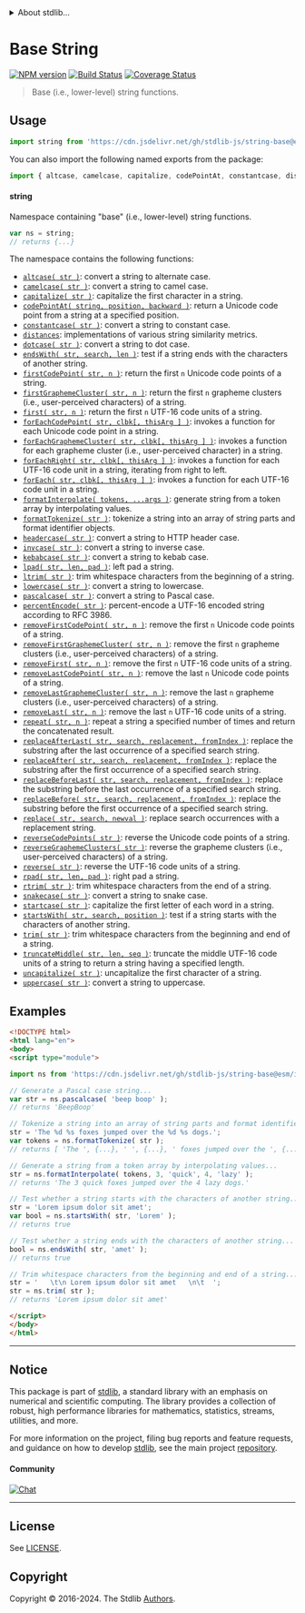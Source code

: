 <!--

@license Apache-2.0

Copyright (c) 2022 The Stdlib Authors.

Licensed under the Apache License, Version 2.0 (the "License");
you may not use this file except in compliance with the License.
You may obtain a copy of the License at

   http://www.apache.org/licenses/LICENSE-2.0

Unless required by applicable law or agreed to in writing, software
distributed under the License is distributed on an "AS IS" BASIS,
WITHOUT WARRANTIES OR CONDITIONS OF ANY KIND, either express or implied.
See the License for the specific language governing permissions and
limitations under the License.

-->


<details>
  <summary>
    About stdlib...
  </summary>
  <p>We believe in a future in which the web is a preferred environment for numerical computation. To help realize this future, we've built stdlib. stdlib is a standard library, with an emphasis on numerical and scientific computation, written in JavaScript (and C) for execution in browsers and in Node.js.</p>
  <p>The library is fully decomposable, being architected in such a way that you can swap out and mix and match APIs and functionality to cater to your exact preferences and use cases.</p>
  <p>When you use stdlib, you can be absolutely certain that you are using the most thorough, rigorous, well-written, studied, documented, tested, measured, and high-quality code out there.</p>
  <p>To join us in bringing numerical computing to the web, get started by checking us out on <a href="https://github.com/stdlib-js/stdlib">GitHub</a>, and please consider <a href="https://opencollective.com/stdlib">financially supporting stdlib</a>. We greatly appreciate your continued support!</p>
</details>

# Base String

[![NPM version][npm-image]][npm-url] [![Build Status][test-image]][test-url] [![Coverage Status][coverage-image]][coverage-url] <!-- [![dependencies][dependencies-image]][dependencies-url] -->

> Base (i.e., lower-level) string functions.



<section class="usage">

## Usage

```javascript
import string from 'https://cdn.jsdelivr.net/gh/stdlib-js/string-base@esm/index.mjs';
```

You can also import the following named exports from the package:

```javascript
import { altcase, camelcase, capitalize, codePointAt, constantcase, distances, dotcase, endsWith, first, firstCodePoint, firstGraphemeCluster, forEach, forEachCodePoint, forEachCodePointRight, forEachGraphemeCluster, forEachRight, formatInterpolate, formatTokenize, headercase, invcase, kebabcase, last, lastCodePoint, lastGraphemeCluster, lowercase, lpad, ltrim, pascalcase, percentEncode, removeFirst, removeFirstCodePoint, removeFirstGraphemeCluster, removeLast, removeLastCodePoint, removeLastGraphemeCluster, repeat, replace, replaceAfter, replaceAfterLast, replaceBefore, replaceBeforeLast, reverse, reverseCodePoints, reverseGraphemeClusters, rpad, rtrim, snakecase, startcase, startsWith, stickycase, trim, truncateMiddle, uncapitalize, uppercase } from 'https://cdn.jsdelivr.net/gh/stdlib-js/string-base@esm/index.mjs';
```

#### string

Namespace containing "base" (i.e., lower-level) string functions.

```javascript
var ns = string;
// returns {...}
```

The namespace contains the following functions:

<!-- <toc pattern="*"> -->

<div class="namespace-toc">

-   <span class="signature">[`altcase( str )`][@stdlib/string/base/altcase]</span><span class="delimiter">: </span><span class="description">convert a string to alternate case.</span>
-   <span class="signature">[`camelcase( str )`][@stdlib/string/base/camelcase]</span><span class="delimiter">: </span><span class="description">convert a string to camel case.</span>
-   <span class="signature">[`capitalize( str )`][@stdlib/string/base/capitalize]</span><span class="delimiter">: </span><span class="description">capitalize the first character in a string.</span>
-   <span class="signature">[`codePointAt( string, position, backward )`][@stdlib/string/base/code-point-at]</span><span class="delimiter">: </span><span class="description">return a Unicode code point from a string at a specified position.</span>
-   <span class="signature">[`constantcase( str )`][@stdlib/string/base/constantcase]</span><span class="delimiter">: </span><span class="description">convert a string to constant case.</span>
-   <span class="signature">[`distances`][@stdlib/string/base/distances]</span><span class="delimiter">: </span><span class="description">implementations of various string similarity metrics.</span>
-   <span class="signature">[`dotcase( str )`][@stdlib/string/base/dotcase]</span><span class="delimiter">: </span><span class="description">convert a string to dot case.</span>
-   <span class="signature">[`endsWith( str, search, len )`][@stdlib/string/base/ends-with]</span><span class="delimiter">: </span><span class="description">test if a string ends with the characters of another string.</span>
-   <span class="signature">[`firstCodePoint( str, n )`][@stdlib/string/base/first-code-point]</span><span class="delimiter">: </span><span class="description">return the first `n` Unicode code points of a string.</span>
-   <span class="signature">[`firstGraphemeCluster( str, n )`][@stdlib/string/base/first-grapheme-cluster]</span><span class="delimiter">: </span><span class="description">return the first `n` grapheme clusters (i.e., user-perceived characters) of a string.</span>
-   <span class="signature">[`first( str, n )`][@stdlib/string/base/first]</span><span class="delimiter">: </span><span class="description">return the first `n` UTF-16 code units of a string.</span>
-   <span class="signature">[`forEachCodePoint( str, clbk[, thisArg ] )`][@stdlib/string/base/for-each-code-point]</span><span class="delimiter">: </span><span class="description">invokes a function for each Unicode code point in a string.</span>
-   <span class="signature">[`forEachGraphemeCluster( str, clbk[, thisArg ] )`][@stdlib/string/base/for-each-grapheme-cluster]</span><span class="delimiter">: </span><span class="description">invokes a function for each grapheme cluster (i.e., user-perceived character) in a string.</span>
-   <span class="signature">[`forEachRight( str, clbk[, thisArg ] )`][@stdlib/string/base/for-each-right]</span><span class="delimiter">: </span><span class="description">invokes a function for each UTF-16 code unit in a string, iterating from right to left.</span>
-   <span class="signature">[`forEach( str, clbk[, thisArg ] )`][@stdlib/string/base/for-each]</span><span class="delimiter">: </span><span class="description">invokes a function for each UTF-16 code unit in a string.</span>
-   <span class="signature">[`formatInterpolate( tokens, ...args )`][@stdlib/string/base/format-interpolate]</span><span class="delimiter">: </span><span class="description">generate string from a token array by interpolating values.</span>
-   <span class="signature">[`formatTokenize( str )`][@stdlib/string/base/format-tokenize]</span><span class="delimiter">: </span><span class="description">tokenize a string into an array of string parts and format identifier objects.</span>
-   <span class="signature">[`headercase( str )`][@stdlib/string/base/headercase]</span><span class="delimiter">: </span><span class="description">convert a string to HTTP header case.</span>
-   <span class="signature">[`invcase( str )`][@stdlib/string/base/invcase]</span><span class="delimiter">: </span><span class="description">convert a string to inverse case.</span>
-   <span class="signature">[`kebabcase( str )`][@stdlib/string/base/kebabcase]</span><span class="delimiter">: </span><span class="description">convert a string to kebab case.</span>
-   <span class="signature">[`lpad( str, len, pad )`][@stdlib/string/base/left-pad]</span><span class="delimiter">: </span><span class="description">left pad a string.</span>
-   <span class="signature">[`ltrim( str )`][@stdlib/string/base/left-trim]</span><span class="delimiter">: </span><span class="description">trim whitespace characters from the beginning of a string.</span>
-   <span class="signature">[`lowercase( str )`][@stdlib/string/base/lowercase]</span><span class="delimiter">: </span><span class="description">convert a string to lowercase.</span>
-   <span class="signature">[`pascalcase( str )`][@stdlib/string/base/pascalcase]</span><span class="delimiter">: </span><span class="description">convert a string to Pascal case.</span>
-   <span class="signature">[`percentEncode( str )`][@stdlib/string/base/percent-encode]</span><span class="delimiter">: </span><span class="description">percent-encode a UTF-16 encoded string according to RFC 3986.</span>
-   <span class="signature">[`removeFirstCodePoint( str, n )`][@stdlib/string/base/remove-first-code-point]</span><span class="delimiter">: </span><span class="description">remove the first `n` Unicode code points of a string.</span>
-   <span class="signature">[`removeFirstGraphemeCluster( str, n )`][@stdlib/string/base/remove-first-grapheme-cluster]</span><span class="delimiter">: </span><span class="description">remove the first `n` grapheme clusters (i.e., user-perceived characters) of a string.</span>
-   <span class="signature">[`removeFirst( str, n )`][@stdlib/string/base/remove-first]</span><span class="delimiter">: </span><span class="description">remove the first `n` UTF-16 code units of a string.</span>
-   <span class="signature">[`removeLastCodePoint( str, n )`][@stdlib/string/base/remove-last-code-point]</span><span class="delimiter">: </span><span class="description">remove the last `n` Unicode code points of a string.</span>
-   <span class="signature">[`removeLastGraphemeCluster( str, n )`][@stdlib/string/base/remove-last-grapheme-cluster]</span><span class="delimiter">: </span><span class="description">remove the last `n` grapheme clusters (i.e., user-perceived characters) of a string.</span>
-   <span class="signature">[`removeLast( str, n )`][@stdlib/string/base/remove-last]</span><span class="delimiter">: </span><span class="description">remove the last `n` UTF-16 code units of a string.</span>
-   <span class="signature">[`repeat( str, n )`][@stdlib/string/base/repeat]</span><span class="delimiter">: </span><span class="description">repeat a string a specified number of times and return the concatenated result.</span>
-   <span class="signature">[`replaceAfterLast( str, search, replacement, fromIndex )`][@stdlib/string/base/replace-after-last]</span><span class="delimiter">: </span><span class="description">replace the substring after the last occurrence of a specified search string.</span>
-   <span class="signature">[`replaceAfter( str, search, replacement, fromIndex )`][@stdlib/string/base/replace-after]</span><span class="delimiter">: </span><span class="description">replace the substring after the first occurrence of a specified search string.</span>
-   <span class="signature">[`replaceBeforeLast( str, search, replacement, fromIndex )`][@stdlib/string/base/replace-before-last]</span><span class="delimiter">: </span><span class="description">replace the substring before the last occurrence of a specified search string.</span>
-   <span class="signature">[`replaceBefore( str, search, replacement, fromIndex )`][@stdlib/string/base/replace-before]</span><span class="delimiter">: </span><span class="description">replace the substring before the first occurrence of a specified search string.</span>
-   <span class="signature">[`replace( str, search, newval )`][@stdlib/string/base/replace]</span><span class="delimiter">: </span><span class="description">replace search occurrences with a replacement string.</span>
-   <span class="signature">[`reverseCodePoints( str )`][@stdlib/string/base/reverse-code-points]</span><span class="delimiter">: </span><span class="description">reverse the Unicode code points of a string.</span>
-   <span class="signature">[`reverseGraphemeClusters( str )`][@stdlib/string/base/reverse-grapheme-clusters]</span><span class="delimiter">: </span><span class="description">reverse the grapheme clusters (i.e., user-perceived characters) of a string.</span>
-   <span class="signature">[`reverse( str )`][@stdlib/string/base/reverse]</span><span class="delimiter">: </span><span class="description">reverse the UTF-16 code units of a string.</span>
-   <span class="signature">[`rpad( str, len, pad )`][@stdlib/string/base/right-pad]</span><span class="delimiter">: </span><span class="description">right pad a string.</span>
-   <span class="signature">[`rtrim( str )`][@stdlib/string/base/right-trim]</span><span class="delimiter">: </span><span class="description">trim whitespace characters from the end of a string.</span>
-   <span class="signature">[`snakecase( str )`][@stdlib/string/base/snakecase]</span><span class="delimiter">: </span><span class="description">convert a string to snake case.</span>
-   <span class="signature">[`startcase( str )`][@stdlib/string/base/startcase]</span><span class="delimiter">: </span><span class="description">capitalize the first letter of each word in a string.</span>
-   <span class="signature">[`startsWith( str, search, position )`][@stdlib/string/base/starts-with]</span><span class="delimiter">: </span><span class="description">test if a string starts with the characters of another string.</span>
-   <span class="signature">[`trim( str )`][@stdlib/string/base/trim]</span><span class="delimiter">: </span><span class="description">trim whitespace characters from the beginning and end of a string.</span>
-   <span class="signature">[`truncateMiddle( str, len, seq )`][@stdlib/string/base/truncate-middle]</span><span class="delimiter">: </span><span class="description">truncate the middle UTF-16 code units of a string to return a string having a specified length.</span>
-   <span class="signature">[`uncapitalize( str )`][@stdlib/string/base/uncapitalize]</span><span class="delimiter">: </span><span class="description">uncapitalize the first character of a string.</span>
-   <span class="signature">[`uppercase( str )`][@stdlib/string/base/uppercase]</span><span class="delimiter">: </span><span class="description">convert a string to uppercase.</span>

</div>

<!-- </toc> -->

</section>

<!-- /.usage -->

<!-- Package notes. Make sure to keep an empty line after the `section` element and another before the `/section` close. -->

<section class="notes">

</section>

<!-- /.notes -->

<section class="examples">

## Examples

<!-- TODO: better examples -->

<!-- eslint no-undef: "error" -->

```html
<!DOCTYPE html>
<html lang="en">
<body>
<script type="module">

import ns from 'https://cdn.jsdelivr.net/gh/stdlib-js/string-base@esm/index.mjs';

// Generate a Pascal case string...
var str = ns.pascalcase( 'beep boop' );
// returns 'BeepBoop'

// Tokenize a string into an array of string parts and format identifier objects...
str = 'The %d %s foxes jumped over the %d %s dogs.';
var tokens = ns.formatTokenize( str );
// returns [ 'The ', {...}, ' ', {...}, ' foxes jumped over the ', {...}, ' ', {...}, ' dogs.' ]

// Generate a string from a token array by interpolating values...
str = ns.formatInterpolate( tokens, 3, 'quick', 4, 'lazy' );
// returns 'The 3 quick foxes jumped over the 4 lazy dogs.'

// Test whether a string starts with the characters of another string...
str = 'Lorem ipsum dolor sit amet';
var bool = ns.startsWith( str, 'Lorem' );
// returns true

// Test whether a string ends with the characters of another string...
bool = ns.endsWith( str, 'amet' );
// returns true

// Trim whitespace characters from the beginning and end of a string...
str = '   \t\n Lorem ipsum dolor sit amet   \n\t  ';
str = ns.trim( str );
// returns 'Lorem ipsum dolor sit amet'

</script>
</body>
</html>
```

</section>

<!-- /.examples -->

<!-- Section for related `stdlib` packages. Do not manually edit this section, as it is automatically populated. -->

<section class="related">

</section>

<!-- /.related -->

<!-- Section for all links. Make sure to keep an empty line after the `section` element and another before the `/section` close. -->


<section class="main-repo" >

* * *

## Notice

This package is part of [stdlib][stdlib], a standard library with an emphasis on numerical and scientific computing. The library provides a collection of robust, high performance libraries for mathematics, statistics, streams, utilities, and more.

For more information on the project, filing bug reports and feature requests, and guidance on how to develop [stdlib][stdlib], see the main project [repository][stdlib].

#### Community

[![Chat][chat-image]][chat-url]

---

## License

See [LICENSE][stdlib-license].


## Copyright

Copyright &copy; 2016-2024. The Stdlib [Authors][stdlib-authors].

</section>

<!-- /.stdlib -->

<!-- Section for all links. Make sure to keep an empty line after the `section` element and another before the `/section` close. -->

<section class="links">

[npm-image]: http://img.shields.io/npm/v/@stdlib/string-base.svg
[npm-url]: https://npmjs.org/package/@stdlib/string-base

[test-image]: https://github.com/stdlib-js/string-base/actions/workflows/test.yml/badge.svg?branch=main
[test-url]: https://github.com/stdlib-js/string-base/actions/workflows/test.yml?query=branch:main

[coverage-image]: https://img.shields.io/codecov/c/github/stdlib-js/string-base/main.svg
[coverage-url]: https://codecov.io/github/stdlib-js/string-base?branch=main

<!--

[dependencies-image]: https://img.shields.io/david/stdlib-js/string-base.svg
[dependencies-url]: https://david-dm.org/stdlib-js/string-base/main

-->

[chat-image]: https://img.shields.io/gitter/room/stdlib-js/stdlib.svg
[chat-url]: https://app.gitter.im/#/room/#stdlib-js_stdlib:gitter.im

[stdlib]: https://github.com/stdlib-js/stdlib

[stdlib-authors]: https://github.com/stdlib-js/stdlib/graphs/contributors

[umd]: https://github.com/umdjs/umd
[es-module]: https://developer.mozilla.org/en-US/docs/Web/JavaScript/Guide/Modules

[deno-url]: https://github.com/stdlib-js/string-base/tree/deno
[deno-readme]: https://github.com/stdlib-js/string-base/blob/deno/README.md
[umd-url]: https://github.com/stdlib-js/string-base/tree/umd
[umd-readme]: https://github.com/stdlib-js/string-base/blob/umd/README.md
[esm-url]: https://github.com/stdlib-js/string-base/tree/esm
[esm-readme]: https://github.com/stdlib-js/string-base/blob/esm/README.md
[branches-url]: https://github.com/stdlib-js/string-base/blob/main/branches.md

[stdlib-license]: https://raw.githubusercontent.com/stdlib-js/string-base/main/LICENSE

<!-- <toc-links> -->

[@stdlib/string/base/altcase]: https://github.com/stdlib-js/string-base-altcase/tree/esm

[@stdlib/string/base/camelcase]: https://github.com/stdlib-js/string-base-camelcase/tree/esm

[@stdlib/string/base/capitalize]: https://github.com/stdlib-js/string-base-capitalize/tree/esm

[@stdlib/string/base/code-point-at]: https://github.com/stdlib-js/string-base-code-point-at/tree/esm

[@stdlib/string/base/constantcase]: https://github.com/stdlib-js/string-base-constantcase/tree/esm

[@stdlib/string/base/distances]: https://github.com/stdlib-js/string-base-distances/tree/esm

[@stdlib/string/base/dotcase]: https://github.com/stdlib-js/string-base-dotcase/tree/esm

[@stdlib/string/base/ends-with]: https://github.com/stdlib-js/string-base-ends-with/tree/esm

[@stdlib/string/base/first-code-point]: https://github.com/stdlib-js/string-base-first-code-point/tree/esm

[@stdlib/string/base/first-grapheme-cluster]: https://github.com/stdlib-js/string-base-first-grapheme-cluster/tree/esm

[@stdlib/string/base/first]: https://github.com/stdlib-js/string-base-first/tree/esm

[@stdlib/string/base/for-each-code-point]: https://github.com/stdlib-js/string-base-for-each-code-point/tree/esm

[@stdlib/string/base/for-each-grapheme-cluster]: https://github.com/stdlib-js/string-base-for-each-grapheme-cluster/tree/esm

[@stdlib/string/base/for-each-right]: https://github.com/stdlib-js/string-base-for-each-right/tree/esm

[@stdlib/string/base/for-each]: https://github.com/stdlib-js/string-base-for-each/tree/esm

[@stdlib/string/base/format-interpolate]: https://github.com/stdlib-js/string-base-format-interpolate/tree/esm

[@stdlib/string/base/format-tokenize]: https://github.com/stdlib-js/string-base-format-tokenize/tree/esm

[@stdlib/string/base/headercase]: https://github.com/stdlib-js/string-base-headercase/tree/esm

[@stdlib/string/base/invcase]: https://github.com/stdlib-js/string-base-invcase/tree/esm

[@stdlib/string/base/kebabcase]: https://github.com/stdlib-js/string-base-kebabcase/tree/esm

[@stdlib/string/base/left-pad]: https://github.com/stdlib-js/string-base-left-pad/tree/esm

[@stdlib/string/base/left-trim]: https://github.com/stdlib-js/string-base-left-trim/tree/esm

[@stdlib/string/base/lowercase]: https://github.com/stdlib-js/string-base-lowercase/tree/esm

[@stdlib/string/base/pascalcase]: https://github.com/stdlib-js/string-base-pascalcase/tree/esm

[@stdlib/string/base/percent-encode]: https://github.com/stdlib-js/string-base-percent-encode/tree/esm

[@stdlib/string/base/remove-first-code-point]: https://github.com/stdlib-js/string-base-remove-first-code-point/tree/esm

[@stdlib/string/base/remove-first-grapheme-cluster]: https://github.com/stdlib-js/string-base-remove-first-grapheme-cluster/tree/esm

[@stdlib/string/base/remove-first]: https://github.com/stdlib-js/string-base-remove-first/tree/esm

[@stdlib/string/base/remove-last-code-point]: https://github.com/stdlib-js/string-base-remove-last-code-point/tree/esm

[@stdlib/string/base/remove-last-grapheme-cluster]: https://github.com/stdlib-js/string-base-remove-last-grapheme-cluster/tree/esm

[@stdlib/string/base/remove-last]: https://github.com/stdlib-js/string-base-remove-last/tree/esm

[@stdlib/string/base/repeat]: https://github.com/stdlib-js/string-base-repeat/tree/esm

[@stdlib/string/base/replace-after-last]: https://github.com/stdlib-js/string-base-replace-after-last/tree/esm

[@stdlib/string/base/replace-after]: https://github.com/stdlib-js/string-base-replace-after/tree/esm

[@stdlib/string/base/replace-before-last]: https://github.com/stdlib-js/string-base-replace-before-last/tree/esm

[@stdlib/string/base/replace-before]: https://github.com/stdlib-js/string-base-replace-before/tree/esm

[@stdlib/string/base/replace]: https://github.com/stdlib-js/string-base-replace/tree/esm

[@stdlib/string/base/reverse-code-points]: https://github.com/stdlib-js/string-base-reverse-code-points/tree/esm

[@stdlib/string/base/reverse-grapheme-clusters]: https://github.com/stdlib-js/string-base-reverse-grapheme-clusters/tree/esm

[@stdlib/string/base/reverse]: https://github.com/stdlib-js/string-base-reverse/tree/esm

[@stdlib/string/base/right-pad]: https://github.com/stdlib-js/string-base-right-pad/tree/esm

[@stdlib/string/base/right-trim]: https://github.com/stdlib-js/string-base-right-trim/tree/esm

[@stdlib/string/base/snakecase]: https://github.com/stdlib-js/string-base-snakecase/tree/esm

[@stdlib/string/base/startcase]: https://github.com/stdlib-js/string-base-startcase/tree/esm

[@stdlib/string/base/starts-with]: https://github.com/stdlib-js/string-base-starts-with/tree/esm

[@stdlib/string/base/trim]: https://github.com/stdlib-js/string-base-trim/tree/esm

[@stdlib/string/base/truncate-middle]: https://github.com/stdlib-js/string-base-truncate-middle/tree/esm

[@stdlib/string/base/uncapitalize]: https://github.com/stdlib-js/string-base-uncapitalize/tree/esm

[@stdlib/string/base/uppercase]: https://github.com/stdlib-js/string-base-uppercase/tree/esm

<!-- </toc-links> -->

</section>

<!-- /.links -->
